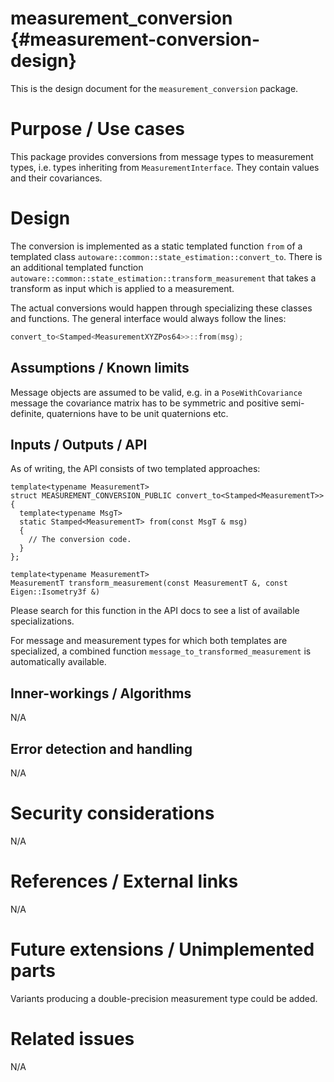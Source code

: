 measurement_conversion {#measurement-conversion-design}
===========

This is the design document for the `measurement_conversion` package.


# Purpose / Use cases
This package provides conversions from message types to measurement types, i.e. types inheriting
from `MeasurementInterface`. They contain values and their covariances.


# Design
The conversion is implemented as a static templated function `from` of a templated class
`autoware::common::state_estimation::convert_to`. There is an additional templated function
`autoware::common::state_estimation::transform_measurement` that takes a transform as input which is
applied to a measurement.

The actual conversions would happen through specializing these classes and functions. The general
interface would always follow the lines:

```c++
convert_to<Stamped<MeasurementXYZPos64>>::from(msg);
```


## Assumptions / Known limits
Message objects are assumed to be valid, e.g. in a `PoseWithCovariance` message the covariance
matrix has to be symmetric and positive semi-definite, quaternions have to be unit quaternions etc.


## Inputs / Outputs / API
As of writing, the API consists of two templated approaches:

```
template<typename MeasurementT>
struct MEASUREMENT_CONVERSION_PUBLIC convert_to<Stamped<MeasurementT>>
{
  template<typename MsgT>
  static Stamped<MeasurementT> from(const MsgT & msg)
  {
    // The conversion code.
  }
};

template<typename MeasurementT>
MeasurementT transform_measurement(const MeasurementT &, const Eigen::Isometry3f &)
```

Please search for this function in the API docs to see a list of available specializations.

For message and measurement types for which both templates are specialized, a combined function
`message_to_transformed_measurement` is automatically available.


## Inner-workings / Algorithms
<!-- If applicable -->
N/A


## Error detection and handling
<!-- Required -->
N/A


# Security considerations
<!-- Required -->
N/A


# References / External links
<!-- Optional -->
N/A


# Future extensions / Unimplemented parts

Variants producing a double-precision measurement type could be added.


# Related issues
<!-- Required -->
N/A
